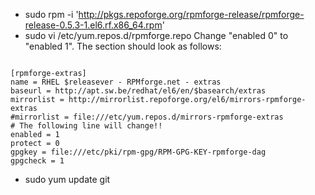 * sudo rpm -i 'http://pkgs.repoforge.org/rpmforge-release/rpmforge-release-0.5.3-1.el6.rf.x86_64.rpm'
* sudo vi /etc/yum.repos.d/rpmforge.repo
Change "enabled 0" to "enabled 1". The section should look as follows:

```

[rpmforge-extras]
name = RHEL $releasever - RPMforge.net - extras
baseurl = http://apt.sw.be/redhat/el6/en/$basearch/extras
mirrorlist = http://mirrorlist.repoforge.org/el6/mirrors-rpmforge-extras
#mirrorlist = file:///etc/yum.repos.d/mirrors-rpmforge-extras
# The following line will change!! 
enabled = 1
protect = 0
gpgkey = file:///etc/pki/rpm-gpg/RPM-GPG-KEY-rpmforge-dag
gpgcheck = 1

```
* sudo yum update git
